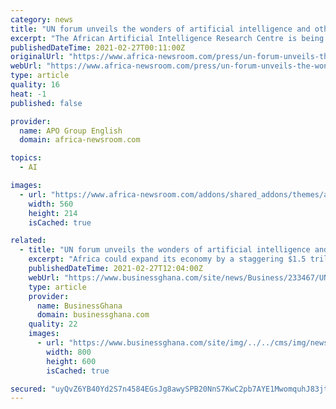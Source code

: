 ```yaml
---
category: news
title: "UN forum unveils the wonders of artificial intelligence and other Science, Technology and Innovations for Africa"
excerpt: "The African Artificial Intelligence Research Centre is being designed to improve the current landscape of Artificial Intelligence research in Congo and in Africa"
publishedDateTime: 2021-02-27T00:11:00Z
originalUrl: "https://www.africa-newsroom.com/press/un-forum-unveils-the-wonders-of-artificial-intelligence-and-other-science-technology-and-innovations-for-africa"
webUrl: "https://www.africa-newsroom.com/press/un-forum-unveils-the-wonders-of-artificial-intelligence-and-other-science-technology-and-innovations-for-africa"
type: article
quality: 16
heat: -1
published: false

provider:
  name: APO Group English
  domain: africa-newsroom.com

topics:
  - AI

images:
  - url: "https://www.africa-newsroom.com/addons/shared_addons/themes/apofront/img/logo.png"
    width: 560
    height: 214
    isCached: true

related:
  - title: "UN forum unveils the wonders of artificial intelligence and other Science,Technology and Innovations"
    excerpt: "Africa could expand its economy by a staggering $1.5 trillion dollars, by capturing just 10% of the speedily growing artificial intelligence"
    publishedDateTime: 2021-02-27T12:04:00Z
    webUrl: "https://www.businessghana.com/site/news/Business/233467/UN-forum-unveils-the-wonders-of-artificial-intelligence-and-other-Science,Technology-and-Innovations"
    type: article
    provider:
      name: BusinessGhana
      domain: businessghana.com
    quality: 22
    images:
      - url: "https://www.businessghana.com/site/img/../../cms/img/news/2021-02-27-095948002.jpg"
        width: 800
        height: 600
        isCached: true

secured: "uyQvZ6YB40Yd2S7n4584EGsJg8awySPB20NnS7KwC2pb7AYE1MwomquhJ83jtysQCCt9NztRXwgfRSt4A42H0VwRJ/x1dtk8NJJ2AlymQ5hIQB6f6e9hOhAQkNp4+rpWQpCRnNV7qnwed9gubPLBCNHEOUOXTfTuLxXNuDL0WudMWWSWzhl6rxiAXJWVWS8fPXUPQfFm0BTeKrnmsak2EjnfRD0XTqPtGxN6CjZE/3wX//fzcDY1pDgMfI/wfb7eUHC8chN7YsxcbfA+jjzX3AyxxJsBYp6mvBUm0PtHlIbQika1ZOGqGQJrpuQzD700h1iTjzp4BwtZXDukjCy165D38WfWeFKkecM+fwLNcfc=;CRaOwKGVEk/dH5bjnKCycg=="
---
```


